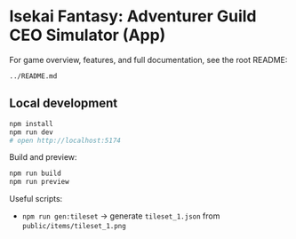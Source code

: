 # Isekai Fantasy: Adventurer Guild CEO Simulator (App)

For game overview, features, and full documentation, see the root README:

```text
../README.md
```

## Local development

```bash
npm install
npm run dev
# open http://localhost:5174
```

Build and preview:

```bash
npm run build
npm run preview
```

Useful scripts:

- `npm run gen:tileset` → generate `tileset_1.json` from `public/items/tileset_1.png`

